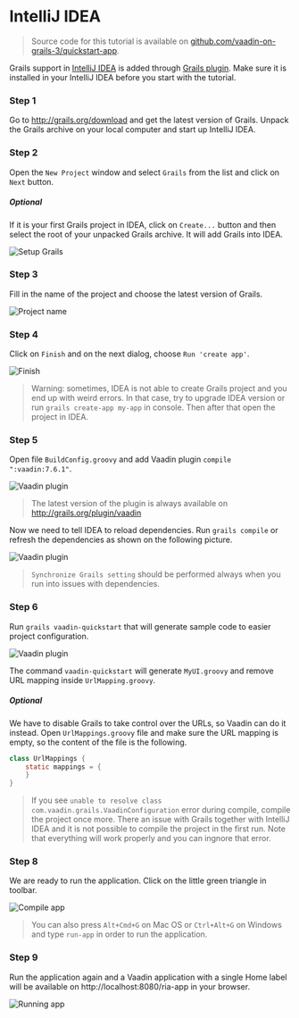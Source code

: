 # IntelliJ IDEA

> Source code for this tutorial is available on [github.com/vaadin-on-grails-3/quickstart-app](https://github.com/vaadin-on-grails-3/quickstart-app).

Grails support in [IntelliJ IDEA](http://www.jetbrains.com/idea) is added through [Grails plugin](http://www.jetbrains.com/idea/webhelp/grails.html). Make sure it is installed in your IntelliJ IDEA before you start with the tutorial.

### Step 1

Go to http://grails.org/download and get the latest version of Grails. Unpack the Grails archive on your local computer and start up IntelliJ IDEA.

### Step 2

Open the `New Project` window and select `Grails` from the list and click on `Next` button.

##### Optional

If it is your first Grails project in IDEA, click on `Create...` button and then select the root of your unpacked Grails archive. It will add Grails into IDEA.

![Setup Grails](http://vaadinongrails.com/book/1_1_2_setup-idea.png)

### Step 3

Fill in the name of the project and choose the latest version of Grails.

![Project name](http://vaadinongrails.com/book/1_1_2_new-project.png)

### Step 4

Click on `Finish` and on the next dialog, choose `Run 'create app'`.

![Finish](http://vaadinongrails.com/img/create-app-idea.png)

> Warning: sometimes, IDEA is not able to create Grails project and you end up with weird errors. In that case, try to upgrade IDEA version or run `grails create-app my-app` in console. Then after that open the project in IDEA.

### Step 5

Open file `BuildConfig.groovy` and add Vaadin plugin `compile ":vaadin:7.6.1"`.

![Vaadin plugin](http://vaadinongrails.com/book/1_1_2_build-config-idea.png)

> The latest version of the plugin is always available on http://grails.org/plugin/vaadin

Now we need to tell IDEA to reload dependencies. Run `grails compile` or refresh the dependencies as shown on the following picture.

![Vaadin plugin](http://vaadinongrails.com/book/1_1_2_refresh-idea.png)

> `Synchronize Grails setting` should be performed always when you run into issues with dependencies.

### Step 6

Run `grails vaadin-quickstart` that will generate sample code to easier project configuration.

![Vaadin plugin](http://vaadinongrails.com/book/1_1_2_quickstart.png)

The command `vaadin-quickstart` will generate `MyUI.groovy` and remove URL mapping inside `UrlMapping.groovy`.

##### Optional

We have to disable Grails to take control over the URLs, so Vaadin can do it instead. Open `UrlMappings.groovy` file and make sure the URL mapping is empty, so the content of the file is the following.

``` java
class UrlMappings {
    static mappings = {
    }
}
```

> If you see ```unable to resolve class com.vaadin.grails.VaadinConfiguration``` error during compile, compile the project once more. There an issue with Grails together with IntelliJ IDEA and it is not possible to compile the project in the first run. Note that everything will work properly and you can ingnore that error.

### Step 8

We are ready to run the application. Click on the little green triangle in toolbar.

![Compile app](http://vaadinongrails.com/img/run-app-idea.png)

> You can also press `Alt+Cmd+G` on Mac OS or `Ctrl+Alt+G` on Windows and type `run-app` in order to run the application.

### Step 9

Run the application again and a Vaadin application with a single Home label will be available on http://localhost:8080/ria-app in your browser.

![Running app](http://vaadinongrails.com/img/first-run.png)



